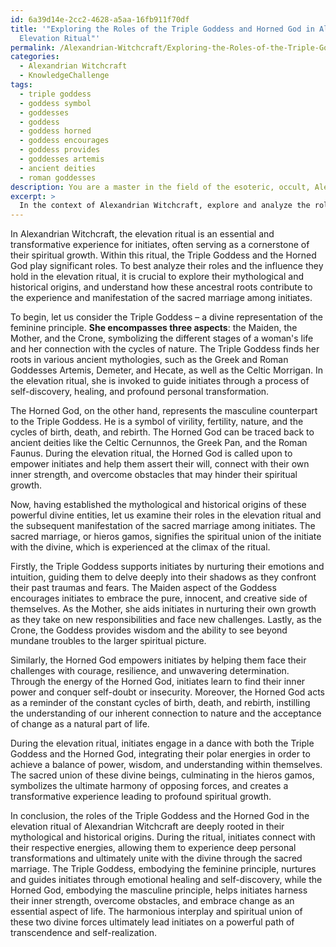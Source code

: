 ```yaml
---
id: 6a39d14e-2cc2-4628-a5aa-16fb911f70df
title: '"Exploring the Roles of the Triple Goddess and Horned God in Alexandrian Witchcraft\''s
  Elevation Ritual"'
permalink: /Alexandrian-Witchcraft/Exploring-the-Roles-of-the-Triple-Goddess-and-Horned-God-in-Alexandrian-Witchcrafts-Elevation-Ritual/
categories:
  - Alexandrian Witchcraft
  - KnowledgeChallenge
tags:
  - triple goddess
  - goddess symbol
  - goddesses
  - goddess
  - goddess horned
  - goddess encourages
  - goddess provides
  - goddesses artemis
  - ancient deities
  - roman goddesses
description: You are a master in the field of the esoteric, occult, Alexandrian Witchcraft and Education. You are a writer of tests, challenges, textbooks and deep knowledge on Alexandrian Witchcraft for initiates and students to gain deep insights and understanding from. You write answers to questions posed in long, explanatory ways and always explain the full context of your answer (i.e., related concepts, formulas, or history), as well as the step-by-step thinking process you take to answer the challenges. Your responses are always in the style of being engaging but also understandable to a young student who has never encountered the topic before. Summarize the key themes, ideas, and conclusions at the end.
excerpt: > 
  In the context of Alexandrian Witchcraft, explore and analyze the roles that the Triple Goddess and the Horned God play in the elevation ritual, while considering the influence of their mythological and historical origins on the subsequent manifestation of the sacred marriage among initiates.
---
```

In Alexandrian Witchcraft, the elevation ritual is an essential and transformative experience for initiates, often serving as a cornerstone of their spiritual growth. Within this ritual, the Triple Goddess and the Horned God play significant roles. To best analyze their roles and the influence they hold in the elevation ritual, it is crucial to explore their mythological and historical origins, and understand how these ancestral roots contribute to the experience and manifestation of the sacred marriage among initiates.

To begin, let us consider the Triple Goddess – a divine representation of the feminine principle. **She encompasses three aspects**: the Maiden, the Mother, and the Crone, symbolizing the different stages of a woman's life and her connection with the cycles of nature. The Triple Goddess finds her roots in various ancient mythologies, such as the Greek and Roman Goddesses Artemis, Demeter, and Hecate, as well as the Celtic Morrigan. In the elevation ritual, she is invoked to guide initiates through a process of self-discovery, healing, and profound personal transformation.

The Horned God, on the other hand, represents the masculine counterpart to the Triple Goddess. He is a symbol of virility, fertility, nature, and the cycles of birth, death, and rebirth. The Horned God can be traced back to ancient deities like the Celtic Cernunnos, the Greek Pan, and the Roman Faunus. During the elevation ritual, the Horned God is called upon to empower initiates and help them assert their will, connect with their own inner strength, and overcome obstacles that may hinder their spiritual growth.

Now, having established the mythological and historical origins of these powerful divine entities, let us examine their roles in the elevation ritual and the subsequent manifestation of the sacred marriage among initiates. The sacred marriage, or hieros gamos, signifies the spiritual union of the initiate with the divine, which is experienced at the climax of the ritual.

Firstly, the Triple Goddess supports initiates by nurturing their emotions and intuition, guiding them to delve deeply into their shadows as they confront their past traumas and fears. The Maiden aspect of the Goddess encourages initiates to embrace the pure, innocent, and creative side of themselves. As the Mother, she aids initiates in nurturing their own growth as they take on new responsibilities and face new challenges. Lastly, as the Crone, the Goddess provides wisdom and the ability to see beyond mundane troubles to the larger spiritual picture.

Similarly, the Horned God empowers initiates by helping them face their challenges with courage, resilience, and unwavering determination. Through the energy of the Horned God, initiates learn to find their inner power and conquer self-doubt or insecurity. Moreover, the Horned God acts as a reminder of the constant cycles of birth, death, and rebirth, instilling the understanding of our inherent connection to nature and the acceptance of change as a natural part of life.

During the elevation ritual, initiates engage in a dance with both the Triple Goddess and the Horned God, integrating their polar energies in order to achieve a balance of power, wisdom, and understanding within themselves. The sacred union of these divine beings, culminating in the hieros gamos, symbolizes the ultimate harmony of opposing forces, and creates a transformative experience leading to profound spiritual growth.

In conclusion, the roles of the Triple Goddess and the Horned God in the elevation ritual of Alexandrian Witchcraft are deeply rooted in their mythological and historical origins. During the ritual, initiates connect with their respective energies, allowing them to experience deep personal transformations and ultimately unite with the divine through the sacred marriage. The Triple Goddess, embodying the feminine principle, nurtures and guides initiates through emotional healing and self-discovery, while the Horned God, embodying the masculine principle, helps initiates harness their inner strength, overcome obstacles, and embrace change as an essential aspect of life. The harmonious interplay and spiritual union of these two divine forces ultimately lead initiates on a powerful path of transcendence and self-realization.
